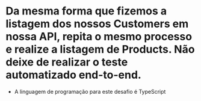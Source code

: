 # Da mesma forma que fizemos a listagem dos nossos Customers em nossa API, repita o mesmo processo e realize a listagem de Products. Não deixe de realizar o teste automatizado end-to-end.

* A linguagem de programação para este desafio é TypeScript
